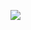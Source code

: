 ![](http://www.plantuml.com/plantuml/proxy?cache=no&src=https://raw.githubusercontent.com/oleksandrblazhko/ai-213-kanarskij/Laboratory_work_7/2-SoftwareDesign/2.7-PlantUML/DataModel.puml)